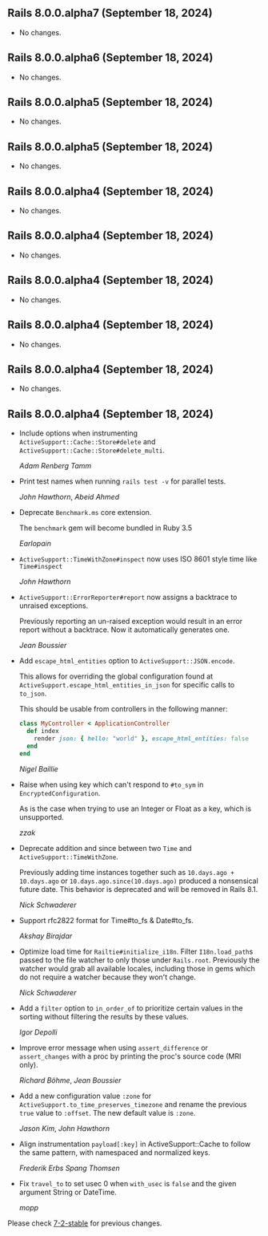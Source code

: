 ## Rails 8.0.0.alpha7 (September 18, 2024) ##

*   No changes.


## Rails 8.0.0.alpha6 (September 18, 2024) ##

*   No changes.


## Rails 8.0.0.alpha5 (September 18, 2024) ##

*   No changes.


## Rails 8.0.0.alpha5 (September 18, 2024) ##

*   No changes.


## Rails 8.0.0.alpha4 (September 18, 2024) ##

*   No changes.


## Rails 8.0.0.alpha4 (September 18, 2024) ##

*   No changes.


## Rails 8.0.0.alpha4 (September 18, 2024) ##

*   No changes.


## Rails 8.0.0.alpha4 (September 18, 2024) ##

*   No changes.


## Rails 8.0.0.alpha4 (September 18, 2024) ##

*   No changes.


## Rails 8.0.0.alpha4 (September 18, 2024) ##

*   Include options when instrumenting `ActiveSupport::Cache::Store#delete` and `ActiveSupport::Cache::Store#delete_multi`.

    *Adam Renberg Tamm*

*   Print test names when running `rails test -v` for parallel tests.

    *John Hawthorn*, *Abeid Ahmed*

*   Deprecate `Benchmark.ms` core extension.

    The `benchmark` gem will become bundled in Ruby 3.5

    *Earlopain*

*   `ActiveSupport::TimeWithZone#inspect` now uses ISO 8601 style time like `Time#inspect`

    *John Hawthorn*

*   `ActiveSupport::ErrorReporter#report` now assigns a backtrace to unraised exceptions.

    Previously reporting an un-raised exception would result in an error report without
    a backtrace. Now it automatically generates one.

    *Jean Boussier*

*   Add `escape_html_entities` option to `ActiveSupport::JSON.encode`.

    This allows for overriding the global configuration found at
    `ActiveSupport.escape_html_entities_in_json` for specific calls to `to_json`.

    This should be usable from controllers in the following manner:
    ```ruby
    class MyController < ApplicationController
      def index
        render json: { hello: "world" }, escape_html_entities: false
      end
    end
    ```

    *Nigel Baillie*

*   Raise when using key which can't respond to `#to_sym` in `EncryptedConfiguration`.

    As is the case when trying to use an Integer or Float as a key, which is unsupported.

    *zzak*

*   Deprecate addition and since between two `Time` and `ActiveSupport::TimeWithZone`.

    Previously adding time instances together such as `10.days.ago + 10.days.ago` or `10.days.ago.since(10.days.ago)` produced a nonsensical future date. This behavior is deprecated and will be removed in Rails 8.1.

    *Nick Schwaderer*

*   Support rfc2822 format for Time#to_fs & Date#to_fs.

    *Akshay Birajdar*

*   Optimize load time for `Railtie#initialize_i18n`. Filter `I18n.load_path`s passed to the file watcher to only those
    under `Rails.root`. Previously the watcher would grab all available locales, including those in gems
    which do not require a watcher because they won't change.

    *Nick Schwaderer*

*   Add a `filter` option to `in_order_of` to prioritize certain values in the sorting without filtering the results
    by these values.

    *Igor Depolli*

*   Improve error message when using `assert_difference` or `assert_changes` with a
    proc by printing the proc's source code (MRI only).

    *Richard Böhme*, *Jean Boussier*

*   Add a new configuration value `:zone` for `ActiveSupport.to_time_preserves_timezone` and rename the previous `true` value to `:offset`. The new default value is `:zone`.

    *Jason Kim*, *John Hawthorn*

*   Align instrumentation `payload[:key]` in ActiveSupport::Cache to follow the same pattern, with namespaced and normalized keys.

    *Frederik Erbs Spang Thomsen*

*   Fix `travel_to` to set usec 0 when `with_usec` is `false` and the given argument String or DateTime.

    *mopp*

Please check [7-2-stable](https://github.com/rails/rails/blob/7-2-stable/activesupport/CHANGELOG.md) for previous changes.
